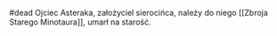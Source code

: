 #dead 
Ojciec Asteraka, założyciel sierocińca, należy do niego [[Zbroja Starego Minotaura]], umarł na starość.